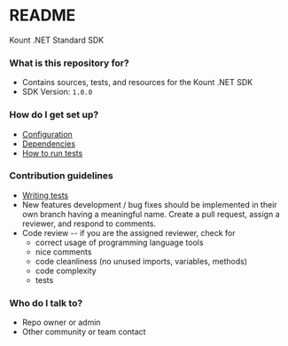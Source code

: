 # README #

Kount .NET Standard SDK

### What is this repository for? ###

* Contains sources, tests, and resources for the Kount .NET SDK
* SDK Version: `1.0.0` 
   
### How do I get set up? ###

* [Configuration](https://github.com/Kount/kount-ris-dotnet-standard-sdk/wiki/Adding-Configuration)
* [Dependencies](https://github.com/Kount/kount-ris-dotnet-standard-sdk/wiki/Installation#prerequisites)
* [How to run tests](https://github.com/Kount/kount-ris-dotnet-standard-sdk/wiki/Installation#steps)

### Contribution guidelines ###

* [Writing tests](https://msdn.microsoft.com/en-us/library/hh598960.aspx)
* New features development / bug fixes should be implemented in their own branch having a meaningful name. Create a pull request, assign a reviewer, and respond to comments.
* Code review -- if you are the assigned reviewer, check for
    * correct usage of programming language tools
    * nice comments
    * code cleanliness (no unused imports, variables, methods)
    * code complexity
    * tests

### Who do I talk to? ###

* Repo owner or admin
* Other community or team contact
